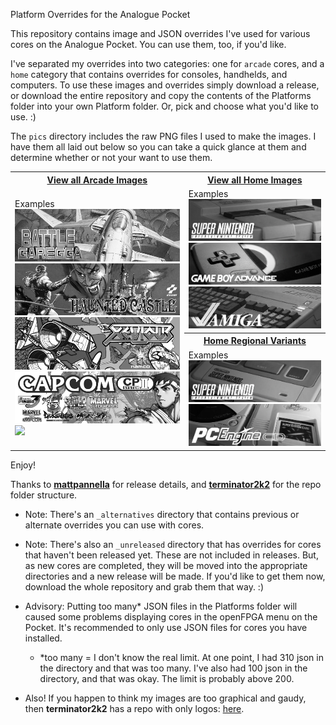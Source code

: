  Platform Overrides for the Analogue Pocket

This repository contains image and JSON overrides I've used for various cores on the Analogue Pocket. You can use them, too, if you'd like. 

I've separated my overrides into two categories: one for `arcade` cores, and a `home` category that contains overrides for consoles, handhelds, and computers. To use these images and overrides simply download a release, or download the entire repository and copy the contents of the Platforms folder into your own Platform folder. Or, pick and choose what you'd like to use. :)

The `pics` directory includes the raw PNG files I used to make the images.  I have them all laid out below so you can take a quick glance at them and determine whether or not your want to use them.

<table>
<tr>
 <th><a href="image_overview_arcade.md">View all Arcade Images</a></th>
 <th><a href="image_overview_home.md">View all Home Images</a></th>
</tr>
<tr>
 <td rowspan="3">
   Examples
   <img src="pics/arcade/garegga.png" />
   <img src="pics/arcade/jtcastle.png" />
   <img src="pics/arcade/xevious.png" />
   <img src="pics/arcade/jtcps2.png" />
   <img src="pics/arcade/s16_c.png" />
 </td>
 <td>
   Examples
   <img src="pics/home/snes.png" />
   <img src="pics/home/gba.png" />
   <img src="pics/home/amiga.png" />
 </td>
</tr>
<tr>
 <th><a href="image_regional_variants.md">Home Regional Variants</a></th>
</tr>
<tr>
 <td>
   Examples
   <img src="pics/home-pal/snes.png" />
   <img src="pics/home-jp/pcecd.png" />
 </td>
</tr>
</table>

Enjoy!

Thanks to **<a href="https://github.com/mattpannella">mattpannella</a>** for release details, and **<a href="https://github.com/terminator2k2">terminator2k2</a>** for the repo folder structure.

- Note: There's an `_alternatives` directory that contains previous or alternate overrides you can use with cores.

- Note: There's also an `_unreleased` directory that has overrides for cores that haven't been released yet. These are not included in releases. But, as new cores are completed, they will be moved into the appropriate directories and a new release will be made. If you'd like to get them now, download the whole repository and grab them that way. :)

- Advisory: Putting too many* JSON files in the Platforms folder will caused some problems displaying cores in the openFPGA menu on the Pocket. It's recommended to only use JSON files for cores you have installed.


  - *too many = I don't know the real limit. At one point, I had 310 json in the directory and that was too many. I've also had 100 json in the directory, and that was okay. The limit is probably above 200.

- Also! If you happen to think my images are too graphical and gaudy, then **terminator2k2** has a repo with only logos: <a href="https://github.com/terminator2k2/Analogue-Pocket-Core-Art">here</a>.
